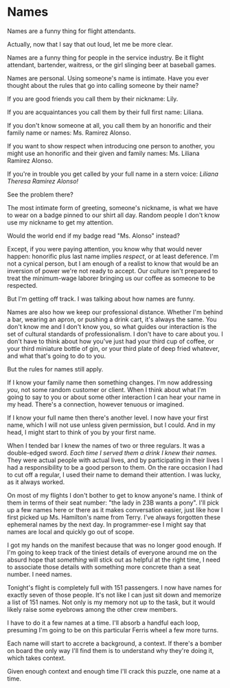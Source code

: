 # Names

Names are a funny thing for flight attendants.

Actually, now that I say that out loud, let me be more clear.

Names are a funny thing for people in the service industry.
Be it flight attendant, bartender, waitress, or the girl slinging beer at baseball games.

Names are personal.
Using someone's name is intimate.
Have you ever thought about the rules that go into calling someone by their name?

If you are good friends you call them by their nickname: Lily.

If you are acquaintances you call them by their full first name: Liliana.

If you don't know someone at all, you call them by an honorific and their family name or names: Ms. Ramirez Alonso.

If you want to show respect when introducing one person to another, you might use an honorific and their given and family names: Ms. Liliana Ramirez Alonso.

If you're in trouble you get called by your full name in a stern voice: _Liliana Theresa Ramirez Alonso!_

See the problem there?

The most intimate form of greeting, someone's nickname, is what we have to wear on a badge pinned to our shirt all day.
Random people I don't know use my nickname to get my attention.

Would the world end if my badge read "Ms. Alonso" instead?

Except, if you were paying attention, you know why that would never happen: honorific plus last name implies _respect_, or at least deference.
I'm not a cynical person, but I am enough of a realist to know that would be an inversion of power we're not ready to accept.
Our culture isn't prepared to treat the minimum-wage laborer bringing us our coffee as someone to be respected.

But I'm getting off track.
I was talking about how names are funny.

Names are also how we keep our professional distance.
Whether I'm behind a bar, wearing an apron, or pushing a drink cart, it's always the same.
You don't know me and I don't know you, so what guides our interaction is the set of cultural standards of professionalism.
I don't have to care about you.
I don't have to think about how you've just had your third cup of coffee, or your third miniature bottle of gin, or your third plate of deep fried whatever, and what that's going to do to you.

But the rules for names still apply.

If I know your family name then something changes.
I'm now addressing _you_, not some random customer or client.
When I think about what I'm going to say to you or about some other interaction I can hear your name in my head.
There's a connection, however tenuous or imagined.

If I know your full name then there's another level.
I now have your first name, which I will not use unless given permission, but I could.
And in my head, I might start to think of you by your first name.

When I tended bar I knew the names of two or three regulars.
It was a double-edged sword.
_Each time I served them a drink I knew their names._
They were actual people with actual lives, and by participating in their lives I had a responsibility to be a good person to them.
On the rare occasion I had to cut off a regular, I used their name to demand their attention.
I was lucky, as it always worked.

On most of my flights I don't bother to get to know anyone's name.
I think of them in terms of their seat number: "the lady in 23B wants a pony".
I'll pick up a few names here or there as it makes conversation easier, just like how I first picked up Ms. Hamilton's name from Terry.
I've always forgotten these ephemeral names by the next day.
In programmer-ese I might say that names are local and quickly go out of scope.

I got my hands on the manifest because that was no longer good enough.
If I'm going to keep track of the tiniest details of everyone around me on the absurd hope that _something_ will stick out as helpful at the right time, I need to associate those details with something more concrete than a seat number.
I need names.

Tonight's flight is completely full with 151 passengers.
I now have names for exactly seven of those people.
It's not like I can just sit down and memorize a list of 151 names.
Not only is my memory not up to the task, but it would likely raise some eyebrows among the other crew members.

I have to do it a few names at a time.
I'll absorb a handful each loop, presuming I'm going to be on this particular Ferris wheel a few more turns.

Each name will start to accrete a background, a context.
If there's a bomber on board the only way I'll find them is to understand why they're doing it, which takes context.

Given enough context and enough time I'll crack this puzzle, one name at a time.
